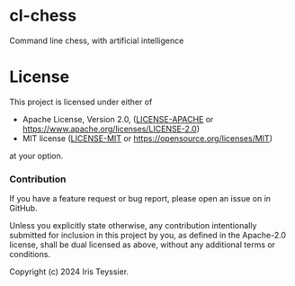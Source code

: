 # cl-chess
Command line chess, with artificial intelligence

# License

This project is licensed under either of

 * Apache License, Version 2.0, ([LICENSE-APACHE](LICENSE-APACHE) or
   https://www.apache.org/licenses/LICENSE-2.0)
 * MIT license ([LICENSE-MIT](LICENSE-MIT) or
   https://opensource.org/licenses/MIT)

at your option.

### Contribution

If you have a feature request or bug report, please open an issue on in GitHub.

Unless you explicitly state otherwise, any contribution intentionally submitted
for inclusion in this project by you, as defined in the Apache-2.0 license,
shall be dual licensed as above, without any additional terms or conditions.

Copyright (c) 2024 Iris Teyssier.
